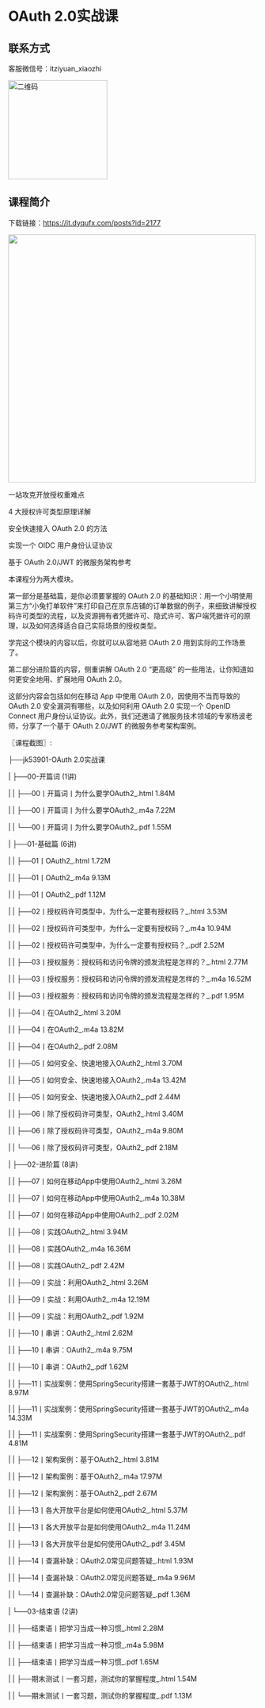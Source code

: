 # OAuth 2.0实战课

## 联系方式

客服微信号：itziyuan_xiaozhi

<img src="https://ziyuanyun.oss-cn-guangzhou.aliyuncs.com/common/20240614073449/666b82192834a.jpg" width="200" height="200" alt="二维码">

## 课程简介

下载链接：https://it.dyqufx.com/posts?id=2177

<img src="https://ziyuanyun.oss-cn-guangzhou.aliyuncs.com/yun/20240515183715/6644905b8d8c9.jpg" width="500" alt="">

  一站攻克开放授权重难点

 4 大授权许可类型原理详解

 安全快速接入 OAuth 2.0 的方法

 实现一个 OIDC 用户身份认证协议

 基于 OAuth 2.0/JWT 的微服务架构参考

 本课程分为两大模块。

 第一部分是基础篇，是你必须要掌握的 OAuth 2.0 的基础知识：用一个小明使用第三方“小兔打单软件”来打印自己在京东店铺的订单数据的例子，来细致讲解授权码许可类型的流程，以及资源拥有者凭据许可、隐式许可、客户端凭据许可的原理，以及如何选择适合自己实际场景的授权类型。

 学完这个模块的内容以后，你就可以从容地把 OAuth 2.0 用到实际的工作场景了。

 第二部分进阶篇的内容，侧重讲解 OAuth 2.0 “更高级” 的一些用法，让你知道如何更安全地用、扩展地用 OAuth 2.0。

 这部分内容会包括如何在移动 App 中使用 OAuth 2.0，因使用不当而导致的 OAuth 2.0 安全漏洞有哪些，以及如何利用 OAuth 2.0 实现一个 OpenID Connect 用户身份认证协议。此外，我们还邀请了微服务技术领域的专家杨波老师，分享了一个基于 OAuth 2.0/JWT 的微服务参考架构案例。

 〖课程截图〗:

  ├──jk53901-OAuth 2.0实战课

 | ├──00-开篇词 (1讲)

 | | ├──00丨开篇词丨为什么要学OAuth2_.html 1.84M

 | | ├──00丨开篇词丨为什么要学OAuth2_.m4a 7.22M

 | | └──00丨开篇词丨为什么要学OAuth2_.pdf 1.55M

 | ├──01-基础篇 (6讲)

 | | ├──01丨OAuth2_.html 1.72M

 | | ├──01丨OAuth2_.m4a 9.13M

 | | ├──01丨OAuth2_.pdf 1.12M

 | | ├──02丨授权码许可类型中，为什么一定要有授权码？_.html 3.53M

 | | ├──02丨授权码许可类型中，为什么一定要有授权码？_.m4a 10.94M

 | | ├──02丨授权码许可类型中，为什么一定要有授权码？_.pdf 2.52M

 | | ├──03丨授权服务：授权码和访问令牌的颁发流程是怎样的？_.html 2.77M

 | | ├──03丨授权服务：授权码和访问令牌的颁发流程是怎样的？_.m4a 16.52M

 | | ├──03丨授权服务：授权码和访问令牌的颁发流程是怎样的？_.pdf 1.95M

 | | ├──04丨在OAuth2_.html 3.20M

 | | ├──04丨在OAuth2_.m4a 13.82M

 | | ├──04丨在OAuth2_.pdf 2.08M

 | | ├──05丨如何安全、快速地接入OAuth2_.html 3.70M

 | | ├──05丨如何安全、快速地接入OAuth2_.m4a 13.42M

 | | ├──05丨如何安全、快速地接入OAuth2_.pdf 2.44M

 | | ├──06丨除了授权码许可类型，OAuth2_.html 3.40M

 | | ├──06丨除了授权码许可类型，OAuth2_.m4a 9.80M

 | | └──06丨除了授权码许可类型，OAuth2_.pdf 2.18M

 | ├──02-进阶篇 (8讲)

 | | ├──07丨如何在移动App中使用OAuth2_.html 3.26M

 | | ├──07丨如何在移动App中使用OAuth2_.m4a 10.38M

 | | ├──07丨如何在移动App中使用OAuth2_.pdf 2.02M

 | | ├──08丨实践OAuth2_.html 3.94M

 | | ├──08丨实践OAuth2_.m4a 16.36M

 | | ├──08丨实践OAuth2_.pdf 2.42M

 | | ├──09丨实战：利用OAuth2_.html 3.26M

 | | ├──09丨实战：利用OAuth2_.m4a 12.19M

 | | ├──09丨实战：利用OAuth2_.pdf 1.92M

 | | ├──10丨串讲：OAuth2_.html 2.62M

 | | ├──10丨串讲：OAuth2_.m4a 9.75M

 | | ├──10丨串讲：OAuth2_.pdf 1.62M

 | | ├──11丨实战案例：使用SpringSecurity搭建一套基于JWT的OAuth2_.html 8.97M

 | | ├──11丨实战案例：使用SpringSecurity搭建一套基于JWT的OAuth2_.m4a 14.33M

 | | ├──11丨实战案例：使用SpringSecurity搭建一套基于JWT的OAuth2_.pdf 4.81M

 | | ├──12丨架构案例：基于OAuth2_.html 3.81M

 | | ├──12丨架构案例：基于OAuth2_.m4a 17.97M

 | | ├──12丨架构案例：基于OAuth2_.pdf 2.67M

 | | ├──13丨各大开放平台是如何使用OAuth2_.html 5.37M

 | | ├──13丨各大开放平台是如何使用OAuth2_.m4a 11.24M

 | | ├──13丨各大开放平台是如何使用OAuth2_.pdf 3.45M

 | | ├──14丨查漏补缺：OAuth2.0常见问题答疑_.html 1.93M

 | | ├──14丨查漏补缺：OAuth2.0常见问题答疑_.m4a 9.96M

 | | └──14丨查漏补缺：OAuth2.0常见问题答疑_.pdf 1.36M

 | └──03-结束语 (2讲)

 | | ├──结束语丨把学习当成一种习惯_.html 2.28M

 | | ├──结束语丨把学习当成一种习惯_.m4a 5.98M

 | | ├──结束语丨把学习当成一种习惯_.pdf 1.65M

 | | ├──期末测试丨一套习题，测试你的掌握程度_.html 1.54M

 | | └──期末测试丨一套习题，测试你的掌握程度_.pdf 1.13M

  